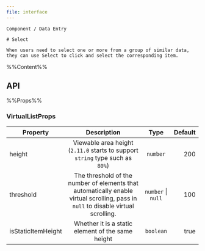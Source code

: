 ```yaml
---
file: interface
---
```


`````
Component / Data Entry

# Select

When users need to select one or more from a group of similar data, they can use Select to click and select the corresponding item.
`````

%%Content%%

## API

%%Props%%

### VirtualListProps

|Property|Description|Type|Default|
|---|:---:|:---:|---:|
|height|Viewable area height (`2.11.0` starts to support `string` type such as `80%`)|`number`| 200 |
|threshold|The threshold of the number of elements that automatically enable virtual scrolling, pass in `null` to disable virtual scrolling.|`number` \| `null`| 100 |
|isStaticItemHeight|Whether it is a static element of the same height|`boolean`|true|
